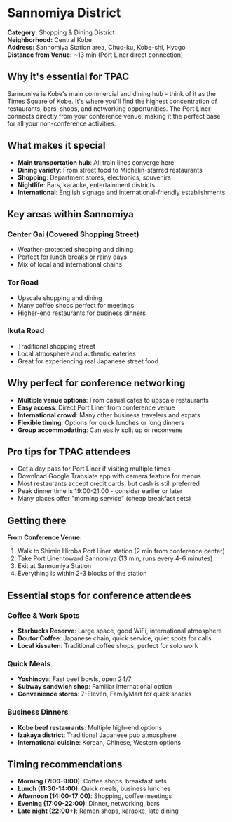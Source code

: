 # Sannomiya District

**Category:** Shopping & Dining District  
**Neighborhood:** Central Kobe  
**Address:** Sannomiya Station area, Chuo-ku, Kobe-shi, Hyogo  
**Distance from Venue:** ~13 min (Port Liner direct connection)  

## Why it's essential for TPAC

Sannomiya is Kobe's main commercial and dining hub - think of it as the Times Square of Kobe. It's where you'll find the highest concentration of restaurants, bars, shops, and networking opportunities. The Port Liner connects directly from your conference venue, making it the perfect base for all your non-conference activities.

## What makes it special

- **Main transportation hub**: All train lines converge here
- **Dining variety**: From street food to Michelin-starred restaurants
- **Shopping**: Department stores, electronics, souvenirs
- **Nightlife**: Bars, karaoke, entertainment districts
- **International**: English signage and international-friendly establishments

## Key areas within Sannomiya

### Center Gai (Covered Shopping Street)
- Weather-protected shopping and dining
- Perfect for lunch breaks or rainy days
- Mix of local and international chains

### Tor Road
- Upscale shopping and dining
- Many coffee shops perfect for meetings
- Higher-end restaurants for business dinners

### Ikuta Road
- Traditional shopping street
- Local atmosphere and authentic eateries
- Great for experiencing real Japanese street food

## Why perfect for conference networking

- **Multiple venue options**: From casual cafes to upscale restaurants
- **Easy access**: Direct Port Liner from conference venue
- **International crowd**: Many other business travelers and expats
- **Flexible timing**: Options for quick lunches or long dinners
- **Group accommodating**: Can easily split up or reconvene

## Pro tips for TPAC attendees

- Get a day pass for Port Liner if visiting multiple times
- Download Google Translate app with camera feature for menus
- Most restaurants accept credit cards, but cash is still preferred
- Peak dinner time is 19:00-21:00 - consider earlier or later
- Many places offer "morning service" (cheap breakfast sets)

## Getting there

**From Conference Venue:**
1. Walk to Shimin Hiroba Port Liner station (2 min from conference center)
2. Take Port Liner toward Sannomiya (13 min, runs every 4-6 minutes)
3. Exit at Sannomiya Station
4. Everything is within 2-3 blocks of the station

## Essential stops for conference attendees

### Coffee & Work Spots
- **Starbucks Reserve**: Large space, good WiFi, international atmosphere
- **Doutor Coffee**: Japanese chain, quick service, quiet spots for calls
- **Local kissaten**: Traditional coffee shops, perfect for solo work

### Quick Meals
- **Yoshinoya**: Fast beef bowls, open 24/7
- **Subway sandwich shop**: Familiar international option
- **Convenience stores**: 7-Eleven, FamilyMart for quick snacks

### Business Dinners
- **Kobe beef restaurants**: Multiple high-end options
- **Izakaya district**: Traditional Japanese pub atmosphere
- **International cuisine**: Korean, Chinese, Western options

## Timing recommendations

- **Morning (7:00-9:00)**: Coffee shops, breakfast sets
- **Lunch (11:30-14:00)**: Quick meals, business lunches
- **Afternoon (14:00-17:00)**: Shopping, coffee meetings
- **Evening (17:00-22:00)**: Dinner, networking, bars
- **Late night (22:00+)**: Ramen shops, karaoke, late dining